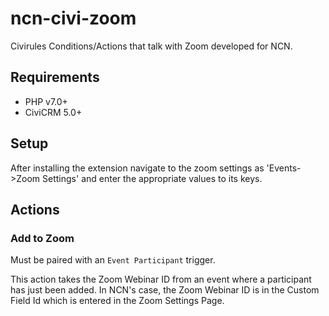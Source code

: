 # ncn-civi-zoom
Civirules Conditions/Actions that talk with Zoom developed for NCN.

## Requirements

* PHP v7.0+
* CiviCRM 5.0+

## Setup
After installing the extension navigate  to the zoom settings as 'Events->Zoom Settings' and enter the appropriate values to its keys.

## Actions
### Add to Zoom
Must be paired with an `Event Participant` trigger.

This action takes the Zoom Webinar ID from an event where a participant has just been added. In NCN's case, the Zoom Webinar ID
is in the Custom Field Id which is entered in the Zoom Settings Page.
